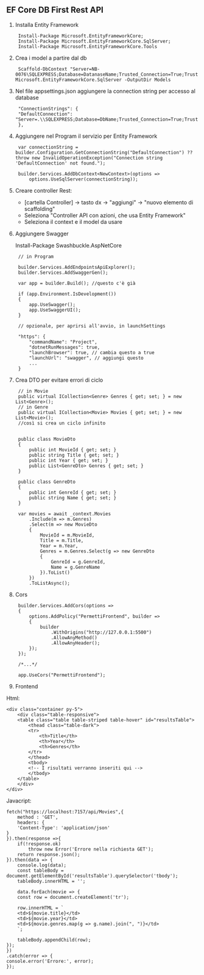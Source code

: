 ## EF Core DB First Rest API

1) Installa Entity Framework

        Install-Package Microsoft.EntityFrameworkCore;
        Install-Package Microsoft.EntityFrameworkCore.SqlServer;
        Install-Package Microsoft.EntityFrameworkCore.Tools

2) Crea i model a partire dal db 

        Scaffold-DbContext "Server=NB-0076\SQLEXPRESS;Database=DatanaseName;Trusted_Connection=True;TrustServerCertificate=True;" Microsoft.EntityFrameworkCore.SqlServer -OutputDir Models

3) Nel file appsettings.json aggiungere la connection string per accesso al database

        "ConnectionStrings": {
        "DefaultConnection": "Server=.\\SQLEXPRESS;Database=DbName;Trusted_Connection=True;TrustServerCertificate=True;"
        },

4) Aggiungere nel Program il servizio per Entity Framework

        var connectionString = builder.Configuration.GetConnectionString("DefaultConnection") ?? throw new InvalidOperationException("Connection string 'DefaultConnection' not found.");

        builder.Services.AddDbContext<NewContext>(options =>
            options.UseSqlServer(connectionString));

5) Creare controller Rest:  
    - [cartella Controller] -> tasto dx -> "aggiungi" -> "nuovo elemento di scaffolding"  
    - Seleziona "Controller API con azioni, che usa Entity Framework"  
    - Seleziona il context e il model da usare
  
6) Aggiungere Swagger  

    Install-Package Swashbuckle.AspNetCore

        // in Program

        builder.Services.AddEndpointsApiExplorer();
        builder.Services.AddSwaggerGen();

        var app = builder.Build(); //questo c'è già

        if (app.Environment.IsDevelopment())
        {
            app.UseSwagger();
            app.UseSwaggerUI();
        }
    
        // opzionale, per aprirsi all'avvio, in launchSettings

        "https": {
            "commandName": "Project",
            "dotnetRunMessages": true,
            "launchBrowser": true, // cambia questo a true
            "launchUrl": "swagger", // aggiungi questo
            ...
        }

7) Crea DTO per evitare errori di ciclo

        // in Movie
        public virtual ICollection<Genre> Genres { get; set; } = new List<Genre>();
        // in Genre
        public virtual ICollection<Movie> Movies { get; set; } = new List<Movie>();
        //così si crea un ciclo infinito


        public class MovieDto
        {
            public int MovieId { get; set; }
            public string Title { get; set; }
            public int Year { get; set; }
            public List<GenreDto> Genres { get; set; }
        }

        public class GenreDto
        {
            public int GenreId { get; set; }
            public string Name { get; set; }
        }

        var movies = await _context.Movies
            .Include(m => m.Genres)
            .Select(m => new MovieDto
            {
                MovieId = m.MovieId,
                Title = m.Title,
                Year = m.Year,
                Genres = m.Genres.Select(g => new GenreDto
                {
                    GenreId = g.GenreId,
                    Name = g.GenreName
                }).ToList()
            })
            .ToListAsync();

8) Cors

        builder.Services.AddCors(options =>
        {
            options.AddPolicy("PermettiFrontend", builder =>
            {
                builder
                    .WithOrigins("http://127.0.0.1:5500")
                    .AllowAnyMethod()
                    .AllowAnyHeader();
            });
        });

        /*...*/

        app.UseCors("PermettiFrontend");

9) Frontend

Html:

    <div class="container py-5">
        <div class="table-responsive">
        <table class="table table-striped table-hover" id="resultsTable">
            <thead class="table-dark">
            <tr>
                <th>Title</th>
                <th>Year</th>
                <th>Genres</th>
            </tr>
            </thead>
            <tbody>
            <!-- I risultati verranno inseriti qui -->
            </tbody>
        </table>
        </div>
    </div>

Javacript:

    fetch("https://localhost:7157/api/Movies",{
        method : 'GET',
        headers: {
        'Content-Type': 'application/json'
    }
    }).then(response =>{
        if(!response.ok)
            throw new Error('Errore nella richiesta GET');
        return response.json();
    }).then(data => {
        console.log(data);
        const tableBody = document.getElementById('resultsTable').querySelector('tbody');
        tableBody.innerHTML = ''; 

        data.forEach(movie => {
        const row = document.createElement('tr');

        row.innerHTML = `
        <td>${movie.title}</td>
        <td>${movie.year}</td>
        <td>${movie.genres.map(g => g.name).join(", ")}</td>
        `;

        tableBody.appendChild(row);
    });
    })
    .catch(error => {
    console.error('Errore:', error);
    });
